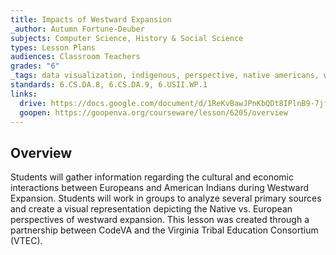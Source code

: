 ```yaml
---
title: Impacts of Westward Expansion
_author: Autumn Fortune-Deuber
subjects: Computer Science, History & Social Science
types: Lesson Plans
audiences: Classroom Teachers
grades: "6"
_tags: data visualization, indigenous, perspective, native americans, westward expansion
standards: 6.CS.DA.8, 6.CS.DA.9, 6.USII.WP.1
links:
  drive: https://docs.google.com/document/d/1ReKvBawJPnKbQDt8IPlnB9-7jfSuo5_OHVfSeWn6h8c/edit
  goopen: https://goopenva.org/courseware/lesson/6205/overview
---
```


## Overview

Students will gather information regarding the cultural and economic interactions between Europeans and American Indians during Westward Expansion. Students will work in groups to analyze several primary sources and create a visual representation depicting the Native vs. European perspectives of westward expansion. This lesson was created through a partnership between CodeVA and the Virginia Tribal Education Consortium (VTEC). 
